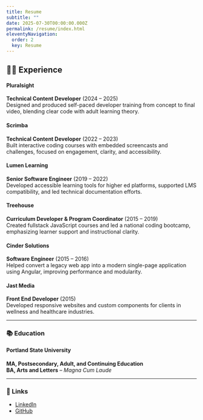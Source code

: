 ```yaml
---
title: Resume
subtitle: ""
date: 2025-07-30T00:00:00.000Z
permalink: /resume/index.html
eleventyNavigation:
  order: 2
  key: Resume
---
```


## 👩‍💻 Experience

#### Pluralsight  
**Technical Content Developer** (2024 – 2025)  
Designed and produced self-paced developer training from concept to final video, blending clear code with adult learning theory.

#### Scrimba  
**Technical Content Developer** (2022 – 2023)  
Built interactive coding courses with embedded screencasts and challenges, focused on engagement, clarity, and accessibility.

#### Lumen Learning  
**Senior Software Engineer** (2019 – 2022)  
Developed accessible learning tools for higher ed platforms, supported LMS compatibility, and led technical documentation efforts.

#### Treehouse  
**Curriculum Developer & Program Coordinator** (2015 – 2019)  
Created fullstack JavaScript courses and led a national coding bootcamp, emphasizing learner support and instructional clarity.

#### Cinder Solutions  
**Software Engineer** (2015 – 2016)  
Helped convert a legacy web app into a modern single-page application using Angular, improving performance and modularity.

#### Jast Media  
**Front End Developer** (2015)  
Developed responsive websites and custom components for clients in wellness and healthcare industries.

---

### 📚 Education

#### Portland State University  
**MA, Postsecondary, Adult, and Continuing Education**  
**BA, Arts and Letters** – *Magna Cum Laude*

---

### 🔗 Links

- [LinkedIn](https://www.linkedin.com/in/treasureporth/)  
- [GitHub](https://github.com/trezp?tab=repositories)
